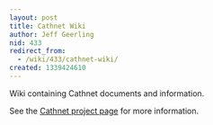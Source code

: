 ```yaml
---
layout: post
title: Cathnet Wiki
author: Jeff Geerling
nid: 433
redirect_from:
  - /wiki/433/cathnet-wiki/
created: 1339424610
---
```

Wiki containing Cathnet documents and information.

See the <a href="/project/cathnet">Cathnet project page</a> for more information.
